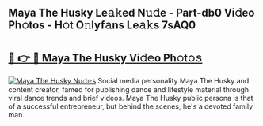 ## Maya The Husky Le𝚊𝚔ed N𝚞𝚍e - Part-db0 Vi𝚍eo Ph𝚘tos - H𝚘t O𝚗lyf𝚊ns Le𝚊𝚔s 7sAQ0

# <h2><a href="http://hf2rpuk.feru.top/?c=Maya+The+Husky">🔗 👉 🔴 Maya The Husky Vi𝚍𝚎o Ph𝚘t𝚘𝚜</a></h2>

[![Maya The Husky Nu𝚍𝚎s](https://i.imgur.com/0TWrTi3.gif)](http://hf2rpuk.feru.top/?c=Maya+The+Husky)
Social media personality Maya The Husky and content creator, famed for publishing dance and lifestyle material through viral dance trends and brief videos. Maya The Husky public persona is that of a successful entrepreneur, but behind the scenes, he's a devoted family man. 
